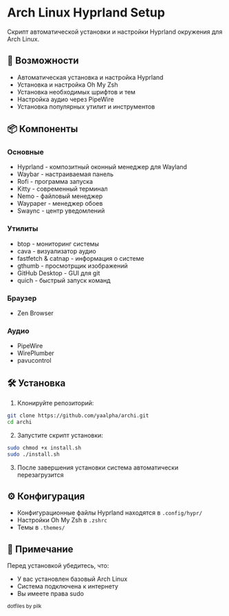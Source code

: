 # Arch Linux Hyprland Setup

Скрипт автоматической установки и настройки Hyprland окружения для Arch Linux.

## 🚀 Возможности

- Автоматическая установка и настройка Hyprland
- Установка и настройка Oh My Zsh
- Установка необходимых шрифтов и тем
- Настройка аудио через PipeWire
- Установка популярных утилит и инструментов

## 📦 Компоненты

### Основные
- Hyprland - композитный оконный менеджер для Wayland
- Waybar - настраиваемая панель
- Rofi - программа запуска
- Kitty - современный терминал
- Nemo - файловый менеджер
- Waypaper - менеджер обоев
- Swaync - центр уведомлений

### Утилиты
- btop - мониторинг системы
- cava - визуализатор аудио
- fastfetch & catnap - информация о системе
- gthumb - просмотрщик изображений
- GitHub Desktop - GUI для git
- quich - быстрый запуск команд

### Браузер
- Zen Browser

### Аудио
- PipeWire
- WirePlumber
- pavucontrol

## 🛠 Установка

1. Клонируйте репозиторий:
```bash
git clone https://github.com/yaalpha/archi.git
cd archi
```

2. Запустите скрипт установки:
```bash
sudo chmod +x install.sh
sudo ./install.sh
```

3. После завершения установки система автоматически перезагрузится

## ⚙️ Конфигурация

- Конфигурационные файлы Hyprland находятся в `.config/hypr/`
- Настройки Oh My Zsh в `.zshrc`
- Темы в `.themes/`

## 📝 Примечание

Перед установкой убедитесь, что:
- У вас установлен базовый Arch Linux
- Система подключена к интернету
- Вы имеете права sudo

<sub>dotfiles by pilk</sub>